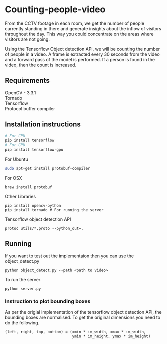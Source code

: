 # Counting-people-video
From the CCTV footage in each room, we get the number of people currently standing in there and generate insights about the inflow of visitors throughout the day. This way you could concentrate on the areas where visitors are not going. 

Using the Tensorflow Object detection API, we will be counting the number of people in a video. A frame is extracted every 30 seconds from the video and a forward pass of the model is performed. If a person is found in the video, then the count is increased. 

## Requirements
OpenCV - 3.3.1<br/>
Tornado<br/>
Tensorflow<br/>
Protocol buffer compiler

## Installation instructions
``` bash
# For CPU
pip install tensorflow
# For GPU
pip install tensorflow-gpu
```
For Ubuntu 
``` bash
sudo apt-get install protobuf-compiler 
```
For OSX
```
brew install protobuf
```
Other Libraries
```
pip install opencv-python
pip install tornado # For running the server 
```
Tensorflow object detection API
```
protoc utils/*.proto --python_out=.
```

## Running
If you want to test out the implementaion then you can use the object_detect.py<br/>
```
python object_detect.py --path <path to video>
```

To run the server<br/>
```
python server.py
```

### Instruction to plot bounding boxes
As per the origial implementation of the tensorflow object detection API, the bounding boxes are normalised. To get the original dimensions you need to do the following. 

```
(left, right, top, bottom) = (xmin * im_width, xmax * im_width,
                              ymin * im_height, ymax * im_height)
```
